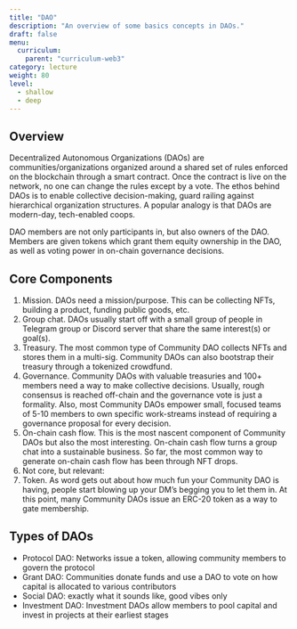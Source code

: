 ```yaml
---
title: "DAO"
description: "An overview of some basics concepts in DAOs."
draft: false
menu:
  curriculum:
    parent: "curriculum-web3"
category: lecture
weight: 80
level:
  - shallow
  - deep
---
```


## Overview

Decentralized Autonomous Organizations (DAOs) are communities/organizations
organized around a shared set of rules enforced on the blockchain through a
smart contract. Once the contract is live on the network, no one can change the
rules except by a vote. The ethos behind DAOs is to enable collective
decision-making, guard railing against hierarchical organization structures. A
popular analogy is that DAOs are modern-day, tech-enabled coops.

DAO members are not only participants in, but also owners of the DAO. Members
are given tokens which grant them equity ownership in the DAO, as well as voting
power in on-chain governance decisions.

## Core Components

1. Mission. DAOs need a mission/purpose. This can be collecting NFTs, building a
   product, funding public goods, etc.
2. Group chat. DAOs usually start off with a small group of people in Telegram
   group or Discord server that share the same interest(s) or goal(s).
3. Treasury. The most common type of Community DAO collects NFTs and stores them
   in a multi-sig. Community DAOs can also bootstrap their treasury through a
   tokenized crowdfund.
4. Governance. Community DAOs with valuable treasuries and 100+ members need a
   way to make collective decisions. Usually, rough consensus is reached
   off-chain and the governance vote is just a formality. Also, most Community
   DAOs empower small, focused teams of 5-10 members to own specific
   work-streams instead of requiring a governance proposal for every decision.
5. On-chain cash flow. This is the most nascent component of Community DAOs but
   also the most interesting. On-chain cash flow turns a group chat into a
   sustainable business. So far, the most common way to generate on-chain cash
   flow has been through NFT drops.
6. Not core, but relevant:
7. Token. As word gets out about how much fun your Community DAO is having,
   people start blowing up your DM’s begging you to let them in. At this point,
   many Community DAOs issue an ERC-20 token as a way to gate membership.

## Types of DAOs

- Protocol DAO: Networks issue a token, allowing community members to govern the
  protocol
- Grant DAO: Communities donate funds and use a DAO to vote on how capital is
  allocated to various contributors
- Social DAO: exactly what it sounds like, good vibes only
- Investment DAO: Investment DAOs allow members to pool capital and invest in
  projects at their earliest stages
